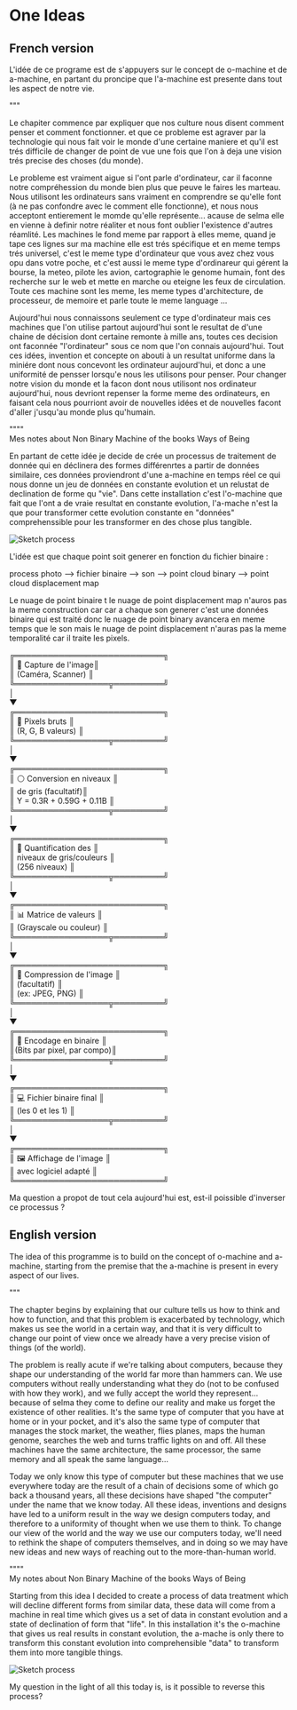 # One Ideas 


## French version 

L'idée de ce programe est de s'appuyers sur le concept de o-machine et de a-machine, en partant du proncipe que l'a-machine est presente dans tout les aspect de notre vie.  
  
  
"""  

Le chapiter commence par expliquer que nos culture nous disent comment penser et comment fonctionner. et que ce probleme est agraver par la technologie qui nous fait voir le monde d'une certaine maniere et qu'il est trés difficile de changer de point de vue une fois que l'on à deja une vision trés precise des choses (du monde).

Le probleme est vraiment aigue si l'ont parle d'ordinateur, car il faconne notre compréhession du monde bien plus que peuve le faires les marteau. Nous utilisont les ordinateurs sans vraiment en comprendre se qu'elle font (à ne pas confondre avec le comment elle fonctionne), et nous nous acceptont entierement le momde qu'elle représente... acause de selma elle en vienne à definir notre réaliter et nous font oublier l'existence d'autres réamlité. Les machines le fond meme par rapport à elles meme, quand je tape ces lignes sur ma machine elle est trés spécifique et en meme temps trés universel, c'est le meme type d'ordinateur que vous avez chez vous opu dans votre poche, et c'est aussi le meme type d'ordinareur qui gérent la bourse, la meteo, pilote les avion, cartographie le genome humain, font des recherche sur le web et mette en marche ou eteigne les feux de circulation. Toute ces machine sont les meme, les meme types d'architecture, de processeur, de memoire et parle toute le meme language ...

Aujourd'hui nous connaissons seulement ce type d'ordinateur mais ces machines que l'on utilise partout aujourd'hui sont le resultat de d'une chaine de décision dont certaine remonte à mille ans, toutes ces decision ont faconnée "l'ordinateur" sous ce nom que l'on connais aujourd'hui. Tout ces idées, invention et concepte on abouti à un resultat uniforme dans la miniére dont nous concevont les ordinateur aujourd'hui, et donc a une uniformité de pensser lorsqu'e nous les utilisons pour penser. Pour changer notre vision du monde et la facon dont nous utilisont nos ordinateur aujourd'hui, nous devriont repenser la forme meme des ordinateurs, en faisant cela nous pourriont avoir de nouvelles idées et de nouvelles facont d'aller j'usqu'au monde plus qu'humain.

""""  
Mes notes about Non Binary Machine of the books Ways of Being
  
  
  
En partant de cette idée je decide de  crée un processus de traitement de donnée qui en déclinera des formes différenrtes a partir de données similaire, ces données proviendront d'une a-machine en temps réel ce qui nous donne un jeu de données en constante evolution et un relustat de declination de forme qu "vie". 
Dans cette installation c'est l'o-machine que fait que l'ont a de vraie resultat en constante evolution, l'a-mache n'est la que pour transformer cette evolution constante en "données" comprehenssible pour les transformer en des chose plus tangible.

![Sketch process](./ressources/data_Read/sketch.jpeg)





L'idée est que chaque point soit generer en fonction du fichier binaire :

process photo --> fichier binaire --> son --> point cloud binary --> point cloud displacement map 

Le nuage de point binaire t le nuage de point displacement map n'auros pas la meme construction car car a chaque son generer c'est une données binaire qui est traité donc le nuage de point binary avancera en meme temps que le son mais le nuage de point displacement n'auras pas la meme temporalité car il traite les pixels.   
  
  
  
  
╔═══════════════════════════╗  
║      📸 Capture de l'image║  
║     (Caméra, Scanner)     ║  
╚═════════════════╦═════════╝  
                  │  
                  ▼  
╔═══════════════════════════╗  
║ 🌈 Pixels bruts           ║  
║    (R, G, B valeurs)      ║  
╚═════════════════╦═════════╝  
                  │  
                  ▼  
╔═══════════════════════════╗  
║ ⚪ Conversion en niveaux  ║  
║       de gris (facultatif)║  
║ Y = 0.3R + 0.59G + 0.11B  ║  
╚═════════════════╦═════════╝  
                  │  
                  ▼  
╔═══════════════════════════╗  
║ 🔢 Quantification des     ║  
║ niveaux de gris/couleurs  ║  
║      (256 niveaux)        ║  
╚═════════════════╦═════════╝  
                  │  
                  ▼  
╔═══════════════════════════╗  
║ 📊 Matrice de valeurs     ║  
║ (Grayscale ou couleur)    ║  
╚═════════════════╦═════════╝  
                  │  
                  ▼  
╔═══════════════════════════╗  
║ 💾 Compression de l'image ║  
║     (facultatif)          ║  
║     (ex: JPEG, PNG)       ║  
╚═════════════════╦═════════╝  
                  │  
                  ▼  
╔═══════════════════════════╗  
║  📝 Encodage en binaire   ║  
║(Bits par pixel, par compo)║  
╚═════════════════╦═════════╝  
                  │  
                  ▼  
╔═══════════════════════════╗  
║ 💻 Fichier binaire final  ║  
║        (les 0 et les 1)   ║  
╚═════════════════╦═════════╝  
                  │  
                  ▼  
╔═══════════════════════════╗  
║ 🖼️ Affichage de l'image   ║  
║    avec logiciel adapté   ║  
╚═══════════════════════════╝  
  
  
Ma question a propot de tout cela aujourd'hui est, est-il poissible d'inverser ce processus ? 


## English version 


The idea of this programme is to build on the concept of o-machine and a-machine, starting from the premise that the a-machine is present in every aspect of our lives.  
  
  
  
"""

The chapter begins by explaining that our culture tells us how to think and how to function, and that this problem is exacerbated by technology, which makes us see the world in a certain way, and that it is very difficult to change our point of view once we already have a very precise vision of things (of the world).

The problem is really acute if we're talking about computers, because they shape our understanding of the world far more than hammers can. We use computers without really understanding what they do (not to be confused with how they work), and we fully accept the world they represent... because of selma they come to define our reality and make us forget the existence of other realities. It's the same type of computer that you have at home or in your pocket, and it's also the same type of computer that manages the stock market, the weather, flies planes, maps the human genome, searches the web and turns traffic lights on and off. All these machines have the same architecture, the same processor, the same memory and all speak the same language...

Today we only know this type of computer but these machines that we use everywhere today are the result of a chain of decisions some of which go back a thousand years, all these decisions have shaped "the computer" under the name that we know today. All these ideas, inventions and designs have led to a uniform result in the way we design computers today, and therefore to a uniformity of thought when we use them to think. To change our view of the world and the way we use our computers today, we'll need to rethink the shape of computers themselves, and in doing so we may have new ideas and new ways of reaching out to the more-than-human world.

""""  
My notes about Non Binary Machine of the books Ways of Being  
  
  
  
Starting from this idea I decided to create a process of data treatment which will decline different forms from similar data, these data will come from a machine in real time which gives us a set of data in constant evolution and a state of declination of form that "life". In this installation it's the o-machine that gives us real results in constant evolution, the a-mache is only there to transform this constant evolution into comprehensible "data" to transform them into more tangible things.


![Sketch process](./ressources/data_Read/sketch.jpeg)

My question in the light of all this today is, is it possible to reverse this process?

